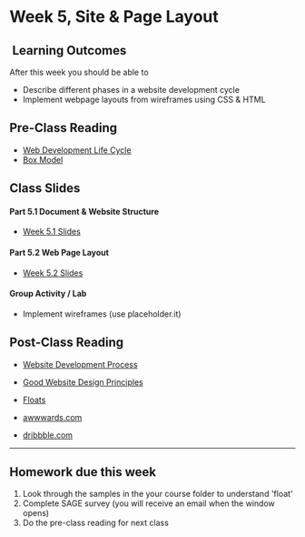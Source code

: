 # Week 5, Site & Page Layout

## <i class="fa fa-star"></i>&nbsp;Learning Outcomes ###
After this week you should be able to 

- Describe different phases in a website development cycle
- Implement webpage layouts from wireframes using CSS & HTML


## Pre-Class Reading
- [Web Development Life Cycle](http://cs.tsu.edu/ghemri/CS117/ClassNotes/Web%20Development%20Life%20Cycle_small.htm)
- [Box Model](https://developer.mozilla.org/en-US/docs/Learn/CSS/Introduction_to_CSS/Box_model)

## Class Slides
#### Part 5.1 Document & Website Structure  
- [Week 5.1 Slides](/slides/ist263-w5-1.pdf)



#### Part 5.2 Web Page Layout
- [Week 5.2 Slides](/slides/ist263-w5-2.pdf)

#### Group Activity / Lab
- Implement wireframes (use placeholder.it)


## Post-Class Reading
- [Website Development Process](https://xbsoftware.com/blog/website-development-process-full-guide/)
- [Good Website Design Principles](https://www.smashingmagazine.com/2008/01/10-principles-of-effective-web-design/)
- [Floats](https://developer.mozilla.org/en-US/docs/Learn/CSS/CSS_layout/Floats)
- [awwwards.com](http://awwwards.com)
- [dribbble.com](http://dribbble.com)

    <!-- - [CSS Layouts](https://developer.mozilla.org/en-US/docs/Learn/CSS/CSS_layout) -->


---  

## Homework due this week ###
1. Look through the samples in the your course folder to understand 'float'
5. Complete SAGE survey (you will receive an email when the window opens)
6. Do the pre-class reading for next class